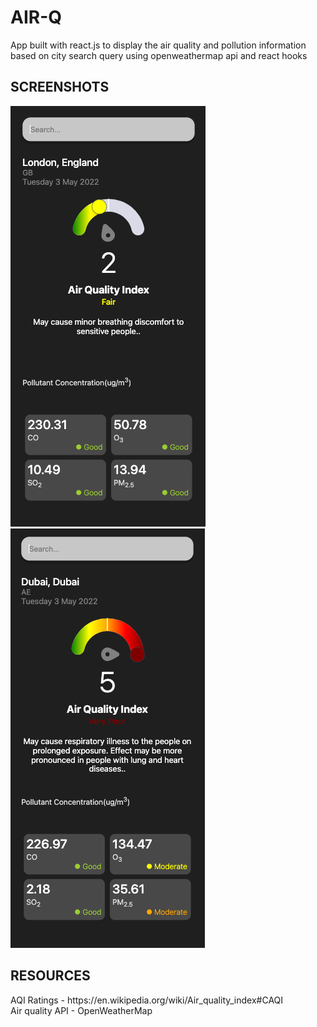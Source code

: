 <h1>AIR-Q</h1>
<p>
App built with react.js to display the air quality and pollution information based on city search query
using openweathermap api and react hooks
</p>
<h2>SCREENSHOTS</h2>

![ScreenCapture](/src/assets/Screen%20Shot%202022-05-03%20at%204.37.00%20AM.png?raw=true)
![ScreenCapture](/src/assets/Screen%20Shot%202022-05-03%20at%204.41.04%20AM.png?raw=true)



<h2>RESOURCES</h2>
<p>
AQI Ratings - https://en.wikipedia.org/wiki/Air_quality_index#CAQI<br>
Air quality API - OpenWeatherMap
</p>
